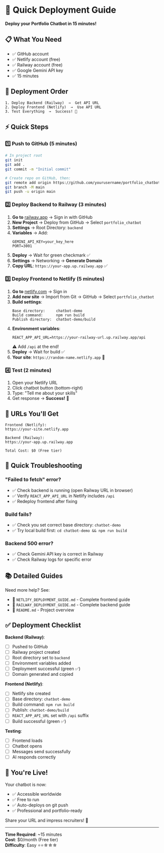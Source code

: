 # 🚀 Quick Deployment Guide

**Deploy your Portfolio Chatbot in 15 minutes!**

## 📋 What You Need

- ✅ GitHub account
- ✅ Netlify account (free)
- ✅ Railway account (free)
- ✅ Google Gemini API key
- ✅ 15 minutes

## 🎯 Deployment Order

```
1. Deploy Backend (Railway)  →  Get API URL
2. Deploy Frontend (Netlify)  →  Use API URL
3. Test Everything  →  Success! 🎉
```

## ⚡ Quick Steps

### 1️⃣ Push to GitHub (5 minutes)

```bash
# In project root
git init
git add .
git commit -m "Initial commit"

# Create repo on GitHub, then:
git remote add origin https://github.com/yourusername/portfolio_chatbot.git
git branch -M main
git push -u origin main
```

### 2️⃣ Deploy Backend to Railway (3 minutes)

1. **Go to** [railway.app](https://railway.app) → Sign in with GitHub
2. **New Project** → Deploy from GitHub → Select `portfolio_chatbot`
3. **Settings** → Root Directory: `backend`
4. **Variables** → Add:
   ```
   GEMINI_API_KEY=your_key_here
   PORT=3001
   ```
5. **Deploy** → Wait for green checkmark ✅
6. **Settings** → Networking → **Generate Domain**
7. **Copy URL**: `https://your-app.up.railway.app` ✅

### 3️⃣ Deploy Frontend to Netlify (5 minutes)

1. **Go to** [netlify.com](https://netlify.com) → Sign in
2. **Add new site** → Import from Git → GitHub → Select `portfolio_chatbot`
3. **Build settings**:
   ```
   Base directory:     chatbot-demo
   Build command:      npm run build
   Publish directory:  chatbot-demo/build
   ```
4. **Environment variables**:
   ```
   REACT_APP_API_URL=https://your-railway-url.up.railway.app/api
   ```
   ⚠️ Add `/api` at the end!
5. **Deploy** → Wait for build ✅
6. **Your site**: `https://random-name.netlify.app` 🎉

### 4️⃣ Test (2 minutes)

1. Open your Netlify URL
2. Click chatbot button (bottom-right)
3. Type: "Tell me about your skills"
4. Get response → **Success!** 🎉

## 🎯 URLs You'll Get

```
Frontend (Netlify):
https://your-site.netlify.app

Backend (Railway):
https://your-app.up.railway.app

Total Cost: $0 (Free tier)
```

## 🐛 Quick Troubleshooting

### "Failed to fetch" error?
- ✅ Check backend is running (open Railway URL in browser)
- ✅ Verify `REACT_APP_API_URL` in Netlify includes `/api`
- ✅ Redeploy frontend after fixing

### Build fails?
- ✅ Check you set correct base directory: `chatbot-demo`
- ✅ Try local build first: `cd chatbot-demo && npm run build`

### Backend 500 error?
- ✅ Check Gemini API key is correct in Railway
- ✅ Check Railway logs for specific error

## 📚 Detailed Guides

Need more help? See:
- 📄 `NETLIFY_DEPLOYMENT_GUIDE.md` - Complete frontend guide
- 📄 `RAILWAY_DEPLOYMENT_GUIDE.md` - Complete backend guide
- 📄 `README.md` - Project overview

## ✅ Deployment Checklist

**Backend (Railway)**:
- [ ] Pushed to GitHub
- [ ] Railway project created
- [ ] Root directory set to `backend`
- [ ] Environment variables added
- [ ] Deployment successful (green ✅)
- [ ] Domain generated and copied

**Frontend (Netlify)**:
- [ ] Netlify site created
- [ ] Base directory: `chatbot-demo`
- [ ] Build command: `npm run build`
- [ ] Publish: `chatbot-demo/build`
- [ ] `REACT_APP_API_URL` set with `/api` suffix
- [ ] Build successful (green ✅)

**Testing**:
- [ ] Frontend loads
- [ ] Chatbot opens
- [ ] Messages send successfully
- [ ] AI responds correctly

## 🎉 You're Live!

Your chatbot is now:
- ✅ Accessible worldwide
- ✅ Free to run
- ✅ Auto-deploys on git push
- ✅ Professional and portfolio-ready

Share your URL and impress recruiters! 🚀

---

**Time Required**: ~15 minutes  
**Cost**: $0/month (Free tier)  
**Difficulty**: Easy ⭐⭐☆☆☆

